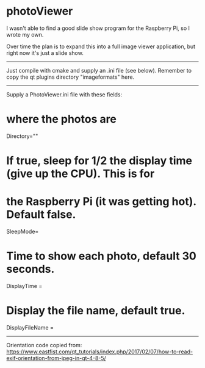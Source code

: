 # photoViewer

I wasn't able to find a good slide show program for the Raspberry Pi,
so I wrote my own.

Over time the plan is to expand this into a full image viewer application,
but right now it's just a slide show.

---------------------------------------------------------------------------
Just compile with cmake and supply an .ini file (see below).
Remember to copy the qt plugins directory "imageformats" here.

---------------------------------------------------------------------------
Supply a PhotoViewer.ini file with these fields:

# where the photos are
Directory="<directory name of photos>"

# If true, sleep for 1/2 the display time (give up the CPU). This is for
# the Raspberry Pi (it was getting hot). Default false.
SleepMode= <boolean>

# Time to show each photo, default 30 seconds.
DisplayTime = <seconds>

# Display the file name, default true.
DisplayFileName = <boolean>

---------------------------------------------------------------------------
Orientation code copied from:
https://www.eastfist.com/qt_tutorials/index.php/2017/02/07/how-to-read-exif-orientation-from-jpeg-in-qt-4-8-5/
